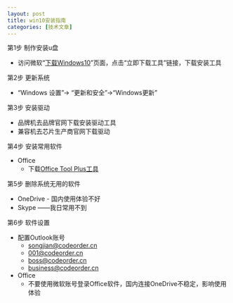```yaml
---
layout: post
title: win10安装指南
categories: [技术文章]
---
```


第1步 制作安装u盘

* 访问微软“[下载Windows10](https://www.microsoft.com/zh-cn/software-download/windows10)”页面，点击“立即下载工具”链接，下载安装工具

第2步 更新系统

* “Windows 设置”-> “更新和安全”->“Windows更新”

第3步 安装驱动

* 品牌机去品牌官网下载安装驱动工具
* 兼容机去芯片生产商官网下载驱动

第4步 安装常用软件

* Office
  * 下载[Office Tool Plus工具](https://otp.landian.vip/zh-cn/)

第5步 删除系统无用的软件

* OneDrive - 国内使用体验不好
* Skype ——我日常用不到

第6步 软件设置

* 配置Outlook账号
  * songjian@codeorder.cn
  * 001@codeorder.cn
  * boss@codeorder.cn
  * business@codeorder.cn
* Office
  * 不要使用微软账号登录Office软件，国内连接OneDrive不稳定，影响使用体验
